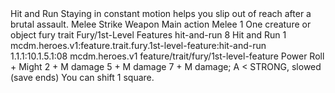 <ability>
  <name>Hit and Run</name>
  <flavor>Staying in constant motion helps you slip out of reach after a brutal assault.</flavor>
  <keywords>
    <keyword>Melee</keyword>
    <keyword>Strike</keyword>
    <keyword>Weapon</keyword>
  </keywords>
  <type>Main action</type>
  <distance>Melee 1</distance>
  <target>One creature or object</target>
  <metadata>
    <class>fury</class>
    <feature_type>trait</feature_type>
    <file_dpath>Fury/1st-Level Features</file_dpath>
    <item_id>hit-and-run</item_id>
    <item_index>8</item_index>
    <item_name>Hit and Run</item_name>
    <level>1</level>
    <scc>mcdm.heroes.v1:feature.trait.fury.1st-level-feature:hit-and-run</scc>
    <scdc>1.1.1:10.1.5.1:08</scdc>
    <source>mcdm.heroes.v1</source>
    <type>feature/trait/fury/1st-level-feature</type>
  </metadata>
  <effects>
    <effect type="roll">
      <roll>Power Roll + Might</roll>
      <t1>2 + M damage</t1>
      <t2>5 + M damage</t2>
      <t3>7 + M damage; A &lt; STRONG, slowed (save ends)</t3>
    </effect>
    <effect type="mundane">You can shift 1 square.</effect>
  </effects>
</ability>

